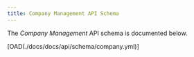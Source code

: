 ```yaml
---
title: Company Management API Schema
---
```


The *Company Management* API schema is documented below.

[OAD(./docs/docs/api/schema/company.yml)]
